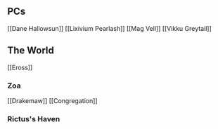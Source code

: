 ## PCs
[[Dane Hallowsun]]
[[Lixivium Pearlash]]
[[Mag Vell]]
[[Vikku Greytail]]

## The World
[[Eross]]

### Zoa
[[Drakemaw]]
[[Congregation]]

### Rictus's Haven